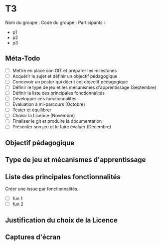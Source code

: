# T3

Nom du groupe :
Code du groupe : 
Participants :

- p1
- p2
- p3

## Méta-Todo

- [ ] Mettre en place son GIT et préparer les milestones
- [ ] Acquérir le sujet et définir un objectif pédagogique
- [ ] Concevoir un poster qui décrit cet objectif pédagogique 
- [ ] Définir le type de jeu et les mécanismes d'apprentissage (Septembre)
- [ ] Définir la liste des principales fonctionnalités 
- [ ] Développer ces fonctionnalités 
- [ ] Evaluation à mi-parcours (Octobre)
- [ ] Tester et équilibrer 
- [ ] Choisir la Licence (Novembre)
- [ ] Finaliser le git et produire la documentation
- [ ] Présenter son jeu et le faire évaluer (Décembre)

## Objectif pédagogique

## Type de jeu et mécanismes d'apprentissage

## Liste des principales fonctionnalités

Créer une issue par fonctionnalités.

- [ ] fun 1
- [ ] fun 2

## Justification du choix de la Licence

## Captures d'écran

